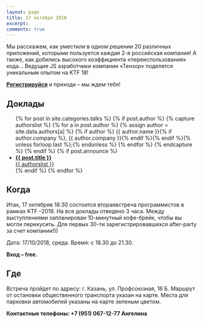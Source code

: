 ```yaml
---
layout: page
title: 17 октября 2018
excerpt:
comments: true
---
```

Мы расскажем, как уместили в одном решении 20 различных приложений, которыми пользуется каждая 2-я российская компания!
А также, как добились высокого коэффициента «переиспользования» кода...
Ведущие JS азработчики компании «Тензор» поделятся уникальным опытом на KTF 18!

[**Регистрируйся**][register] и приходи – мы ждем тебя!
	
Доклады
-------

<ul class="post-list">
{% for post in site.categories.talks %}
  {% if post.author %}
    {% capture authorslist %}
      {% for a in post.author %}
        {% assign author = site.data.authors[a] %}
        {% if author %} {{ author.name }}{% if author.company %}, {{ author.company }}{% endif %}{% endif %}{% unless forloop.last %};{% endunless %}
      {% endfor %}
    {% endcapture %}
  {% endif %}
  {% if post.announce %}
  <li><a href="{{ site.url }}{{ post.url }}"><b>{{ post.title }}</b><br/>{{ authorslist }}</a></li>
  {% endif %}
{% endfor %}
</ul>


Когда
-----

Итак, 17 октябряв 18:30 состоится втораявстреча программистов в рамках KTF –2018.
На все доклады отведено 3 часа.
Между выступлениями запланирован 10-минутный кофе-брейк, чтобы вы могли перекусить.
Для первых 30-ти зарегистрировавшихся after-party за счет компании!))

Дата: 17/10/2018, среда.
Время: с 18.30 до 21.30.

__Вход – free.__


Где
---

Встреча пройдет по адресу: г. Казань, ул. Профсоюзная, 16 Б.
Маршрут от остановки общественного транспорта указан на карте.
Места для парковки автомобилей указаны на карте зеленым цветом.

<script type="text/javascript" charset="utf-8" async src="https://api-maps.yandex.ru/services/constructor/1.0/js/?um=constructor%3Ae4c13f764a4abf7e58554f2ddabe53703db719949ac4646f163a80e67faeeadc&amp;width=800&amp;height=600&amp;lang=ru_RU&amp;scroll=true"></script>

__Контактные телефоны: +7 (951) 067-12-77 Ангелина__
<!--<ul class="post-list">
{% for post in site.posts limit:10 %}
  <li><article><a href="{{ site.url }}{{ post.url }}">{{ post.title }} <span class="entry-date"><time datetime="{{ post.date | date_to_xmlschema }}">{{ post.date | date: "%B %d, %Y" }}</time></span></a></article></li>
{% endfor %}
</ul>-->

[register]: /register/
[place]:    https://kompaniya-tenzor-events.timepad.ru/event/814956/
[tensor]:   http://tensor.ru/
[speakers]: /speakers/
